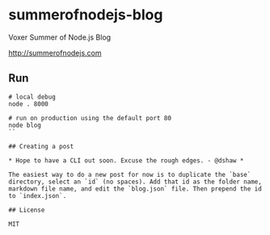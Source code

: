 # summerofnodejs-blog

Voxer Summer of Node.js Blog

http://summerofnodejs.com

## Run

```
# local debug
node . 8000

# run on production using the default port 80
node blog
``

## Creating a post

* Hope to have a CLI out soon. Excuse the rough edges. - @dshaw *

The easiest way to do a new post for now is to duplicate the `base` directory, select an `id` (no spaces). Add that id as the folder name, markdown file name, and edit the `blog.json` file. Then prepend the id to `index.json`.

## License

MIT



